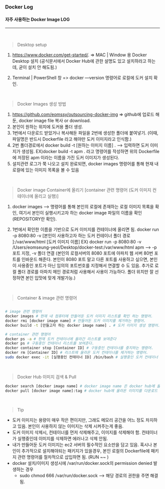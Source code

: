 ### Docker Log

#### 자주 사용하는 Docker Image LOG 

<hr>
<br>

> Desktop setup

1. https://www.docker.com/get-started/. => MAC | Window 용 Docker Desktop 설치 (공식문서에서 Docker Hub에 관한 설명도 있고 설치하라고 하는데, 굳이 설치 안 해도됨.)

2. Terminal | PowerShell 창 => docker —version 명령어로 로컬에 도커 설치 확인.

<br>

> Docker Images 생성 방법

1. https://github.com/eomssy/outsourcing-docker-img => github에 업로드 해둔, docker image file 복사 or download.
2. 본인이 원하는 위치에 도커용 폴더 생성.
3. 1번에서 다운로드 받았거나 복사해둔 파일을 2번에 생성한 폴더에 붙여넣기. (이때, 파일명은 반드시 Dockerfile 라고 해야만 도커 이미지라고 인식함.)
4. 2번 폴더경로에서 docker build -t [원하는 이미지 이름] . —> 입력하면 도커 이미지가 생성됨. EX)docker build -t apm . 라고 명령어를 작성하면 위의 Dockerfile에 저장된 apm 이라는 이름을 가진 도커 이미지가 생성된다.
5. 설치관련 로그가 쭉 나오고 설치 완료되면, docker images 명령어를 통해 현재 내 로컬에 있는 이미지 목록을 볼 수 있음


<br>

> Docker image Container에 올리기 [container 관련 명령어 (도커 이미지 컨테이너에 올리고 실행)]

1. docker images —> 명령어를 통해 본인의 로컬에 존재하는 로컬 이미지 목록을 확인, 여기서 본인이 실행시키고자 하는 docker image 파일의 이름을 확인(REPOSITORY란 확인).

2. 1번에서 확인한 이름을 기반으로 도커 이미지를 컨테이너에 올리면 됨. docker run -p 8080:80 -v [본인이 사용하고자 하는 도커 컨테이너 폴더 경로 ]:/var/www/html [도커 이미지 이름] EX) docker run -p 8080:80 -v /Users/eomseung-yeol/Desktop/docker-test:/var/www/html apm —> -p 포트 지정, -v 폴더 연결 (본인의 로컬서버의 8080 포트에 아파치 웹 서버 80번 포트를 인바운드 해준다. 본인이 8080 포트 말고 다른 포트를 사용하고 싶으면, 본인이 사용중인 포트가 아닌 임의의 포트번호를 지정해서 연결할 수 도 있음. 추가로 로컬 폴더 경로를 아파치 메인 경로처럼 사용해서 사용이 가능하다. 폴더 위치만 잘 선정하면 본인 입맛에 맞게 개발가능.)


<br>

> Container & image 관련 명령어

```bash

# image 관련 명령어
docker images # 현재 내 컴퓨터에 만들어둔 도커 이미지 리스트를 확인 하는 명령어.
docker rmi [docker image name] # 만들어둔 도커 이미지를 제거하는 명령어.
docker build -t [만들고자 하는 docker image name] . # 도커 이미지 생성 명령어.

# container 관련 명령어 
docker ps -a # 현재 도커 컨테이너에 올라간 리스트를 보여준다
docker ps # 구동중인 컨테이너 리스트를 보여준다. 
docker container stop [Container ID] # 구동중인 컨테이너를 중지하는 명령어.
docker rm [Container ID] # 리스트에 올라온 도커 컨테이너를 제거하는 명령어. 
sudo docker exec -it [실행중인 컨테이너 ID] /bin/bash # 실행중인 도커 컨테이너 내부로 접속하는 명령어.

```

<br>

>Docker Hub 이미지 검색 & Pull

```bash
docker search [docker image name] # docker image name 은 docker hub에 올라와 있는 이름을 검색하면 된다. 
docker pull [docker image name]:tag # docker hub에 올라온 이미지를 다운로드 받는 명령어. 
```

<br>

> Tip
- 도커 이미지는 용량이 매우 작은 편이지만, 그래도 메모리 공간을 어느 정도 차지하고 있음. 본인이 사용하지 않는 이미지는 삭제 시켜주는게 좋음.
- 도커 이미지 삭제시, 컨테이너를 먼저 삭제해주고, 이미지를 삭제해야 함. 컨테이너가 실행중인데 이미지를 삭제하면 에러나고 삭제 안됨.
- 내가 만들어둔 도커 이미지는 ec2 서버의 필수적인 요소만을 담고 있음. 혹시나 본인이 추가적으로 설치해야되는 패키지가 있을경우, 본인 로컬의 Dockerfile에 패키지 관련 명령어를 절차적으로 삽입하면 됨. (RUN ~~ )
- docker 설치/이미지 생성시에 /var/run/docker.sock의 permission denied 발생하는 경우
    - sudo chmod 666 /var/run/docker.sock —> 해당 경로의 권한을 주면 해결됨.